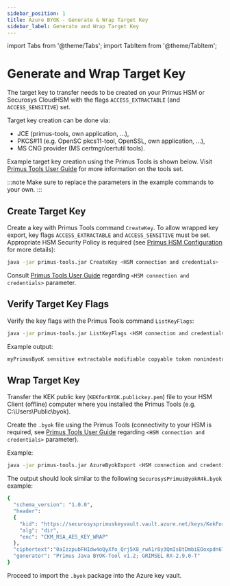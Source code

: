 ```yaml
---
sidebar_position: 1
title: Azure BYOK - Generate & Wrap Target Key
sidebar_label: Generate and Wrap Target Key
---
```


import Tabs from '@theme/Tabs';
import TabItem from '@theme/TabItem';

# Generate and Wrap Target Key

The target key to transfer needs to be created on your Primus HSM or Securosys CloudHSM with the flags `ACCESS_EXTRACTABLE` (and `ACCESS_SENSITIVE`) set. 

Target key creation can be done via:

- JCE (primus-tools, own application, …),
- PKCS#11 (e.g. OpenSC pkcs11-tool, OpenSSL, own application, …),
- MS CNG provider (MS certmgr/certutil tools).

Example target key creation using the Primus Tools is shown below. Visit [Primus Tools User Guide](/primus-tools/overview) for more information on the tools set.

:::note 
Make sure to replace the parameters in the example commands to your own.
:::

## Create Target Key

Create a key with Primus Tools command `CreateKey`. To allow wrapped key export, key flags `ACCESS_EXTRACTABLE` and `ACCESS_SENSITIVE` must be set. Appropriate HSM Security Policy is required (see [Primus HSM Configuration](/microsoft-byok/Installation/Prerequisites.md#primus-hsm-configuration) for more details):
```bash
java -jar primus-tools.jar CreateKey <HSM connection and credentials> -keyname myPrimusByoK -type RSA -size 4096 -flags sensitive,extractable
```

Consult [Primus Tools User Guide](/primus-tools/overview) regarding  `<HSM connection and credentials>` parameter.


## Verify Target Key Flags

Verify the key flags with the Primus Tools command `ListKeyFlags`:
```bash
java -jar primus-tools.jar ListKeyFlags <HSM connection and credentials> -keyname myPrimusByoK
```
Example output:
```bash
myPrimusByoK sensitive extractable modifiable copyable token nonindestructible private nonpublic nonneverextractable alwayssensitive local nonwrapwithtrusted nonunique decrypt sign unwrap notderive notintegrity notsignrecover
```

## Wrap Target Key 

Transfer the KEK public key (`KEKforBYOK.publickey.pem`) file to your HSM Client (offline) computer where you installed the Primus Tools (e.g. C:\Users\Public\byok\). 

Create the `.byok` file using the Primus Tools (connectivity to your HSM is required, see  [Primus Tools User Guide](/primus-tools/overview) regarding  `<HSM connection and credentials>` parameter).

Example:
```bash
java -jar primus-tools.jar AzureByokExport <HSM connection and credentials> -kekidentifier https://myKeyVaultHSM.vault.azure.net/keys/KEKforBYOK/d0dfd74d5bfc494abc572867b20e4260 -kekfile KEKforBYOK.publickey.pem -outfile myPrimusRSA4k.byok -rsakey myPrimusByoK
```

The output should look similar to the following `SecurosysPrimusByokR4k.byok` example:

```bash
{
  "schema_version": "1.0.0",
  "header":
  {
    "kid": "https://securosysprimuskeyvault.vault.azure.net/keys/KekForByokR4k/083cf1b67d314d15b1fa46915cde3217",
    "alg": "dir",
    "enc": "CKM_RSA_AES_KEY_WRAP"
  },
  "ciphertext":"0aIzzpubFHIdw4oQyXfo_Qrj5X8_rwA1r8y3QmIsBtDmbiEOoxpdn6TIk_um7b3yQTYkLjzJX-P5LOHqpqlz2BOLVq_K1I32O8RF5mdbCftcUFYuCR0F7tUiHfah12DzUFng1Tg3At_SiO9v26C4rH9LveBWQOskgY0Fy3Q0KbEB6C5hFe3gCweXLzsGFcRBGCpgtlOYBEeWEpxGzFuyrO-XABN4lYOQXufTQ_ni78S6yMGjw5t6es_ioSuDeROQF83UTJ8m3L1IvGRcGnYzjVl73ZRI7ntMyxEsN1wtztd4wqJWFvjW3MLdr9akX9FBnTnHdQIgAjccQu8xbDYbEeSSaftY9RCPUUssRoZI6mb2CAmKjupwJQ2W8ZF8rpYZgdBICHDvqK8HzfmJsMGFuA37yEzSXT4G-hmIiNfT-KZ7BSlF5pex-5GTxsIz15n-NT3TaQV0DaGOXmGi672idmIFLCu236BUhA2h2y5ENW5_iVyAYsk8IRO-dfkVXrITyXebFrBjbi6eWldb0dZaa8gNynWtRiq5ZOyks8PlR1u7BvGkiqE_ZWVxfL9s7doSxni9wOL3t_Ulk3dMo9vLbnP1bx8qKq9klxfLQXipSKoNAJn6pZsbXsUT589hltwP3Y3i2oRuJjw2YPS0ghAkuFAYKOIQkblpOCfSFfTgUlUKzhNaHLYuEgXwaJ2ac1Xwqspfng5MKhQusX4aQwsyS15AG8w2el8thlCU5d3PXiiOEp983Vkdzyqgtud3zSKkHbmkGBjuCwFf_pg6ZRMX70foGNEHpQjl8dYA9aD69nv_WLDbBM6MK-RiyUDiYJisRCOYdk0VxZLvfZxbZIM8sY1Rk0BhFOwSL3UYOF3H0G4mAPjOEB-S1ZjzFiiRUtqPo2O6e4r1Zvlc-S9m658z_kWXbmFusUOcUvnVl4_24LDwm-8IH3fki8sMBQHl1KUtf3IdvXMr--INj7e2za2CZBjzrPPe76y19ZdaHoIEd43rJDROakApxEZh57WJfyqVH8s4d7RcRGJTXFdlA_mTR4aIEQtCBf5KLe_LnwQBB_uCTCIa1TPpNcLlAfiuXtvXbA-_3wR_bNmBUabs24E4XtSHu6RmWyImIkMGI8-GxnRPrdmA0uDgT4rajxGnw8IcZs0ILof21cfeLifxWO7YJphH0xVBE2jUC-32MgV3RpJDaGRpq0hLmuNo6Nw0pkJ46E016kLzhdVER0Bk5vJwoTYA8u-_5_YXpYyYOL8h_mUg5elvNQbIe6afJEmC9BW2wYFn-PrCbEjdoJIe--2Cwck2BS26BfTOkv0Vza__jg8AmLxoec4330iop-8EaZqhRwiNc3WA3GSZF4MnwpRQWSTnN10BSBlw11rmhUnBxgFmOYI95Re8Gf8TA54WdIsv1EN_WvEhEyMk2x9FJjN1WJU_QLX05bT7aHYH_5L5Xd8GAjKOng_2Eu33NNoI26741-kpFEPszs2dbSY8V9GseDkfJgQrJn66vr5s7hoV4BN-QLOLcL3NFRs9FrdCl3xya-BYKhmsNzuC-MGnOlCUWatcK_gNRkBaAkoLMC2oW6y3ec5hdx5w43YxoCpbzUBmMTtlcrObYdZs8MjhvW6RX8eMCXb-9jE13SFokHdfuh9KDMKEdAJhFZ8CcSEeyVMgrc7GNsVlAjq0dNKbscWstLUWPuF35n8apwWD9L6VbqnEeHeqUfI3QgLevmkwaHAaI3ukkqPzF0ME3ktiIQE2gj2JpAttsnkrI0oBHXIaSuaSwh-lY_IsRbQRbao804IV0MYsn5TmLFsttzFPFYNk4l_gE2ZTY6YpyXm7S6DHG5ez21iHvQ0tsTAbvrGvqU0c5QIn1C3SSB9WdphUOJbpR2R0GoDyE4dCTRxv_yYWo3agYgNeRZkJH0hTgndN1MExEY-dzDusIsZya4ztVzAZV2apo3I7gyu1p9xNZgekX4aOs25-_ys9b-80V5aDdhGR9CBGiBrYbkX4ojzTf2W4_jPPhIsp4ESHEBufqMZCLvKQkBLddaUEUlaioQvGlvN1yr70h8EFLh2I-8IgAlJKVAe_HV2LhEi6Qg2TuMdK4i1xgIR7SThx9Hh5XFJvcw7iIgbAbi4Ww7eVoQOtszOmoUEemYIE50Tsw5IxSR9RMY2SzcWsajbTLc_pFtQDyhchc21-95T2rBbDP3MvJc_4odIRBcqwjF1flwim5qnYeTaA7itstUbsnlogO_3peiVc9ypLQ6cURkKRagq0LYig6AqsJM8iHFnSk678jU2XqEuD4pKjtqUtG5cFUIY6gVw78xw_JVK9PQVdEU_PuzNpmwvRd02nrSstfkeyg4ORzE5AoydkUYYaNvjVhAvLAKXpaZrIguW8pN29_4Z90-8XKPdB6M7zsQAj9eFo6GuqD0EhsxUD09GwxtCl1o6DjUKGXUPPPT7SN_4g1YXC2M_0IP8jN1R2Lqs4ztJrDTiLmB_G7DiHhJpAllO8MOdzDNoXY24wLzqNPzEjSbQ9KgchQSERsyBOv5xbe7n8-bH5o3uQrtuHX2W2paozNslWNOySeGDyKAWk86oM98Vo-RbSnlKgD-DEPoWUa0xIwfNybvnEoWxCHCrPvXt3D4nDhTfL0E3khN69IRyuKsIhZ3v1BmNAxLJW19srLSUfPVifMhfBqt23SFiJvIACpM5q_ypKUJ0v8rDW27WPqGz5jPMHqsGZAxSW_toexqUldwqDIqmtxQavC8_62Zz8ZUKhqE_ORjpRzUCUANz9tZ9fTMZWsipl6LhDEeknjuHSX6G5d27nd3QAojNhLnwncAVd7-p-I5dqcTPYLEdMjRs-eyp-UjrllSeaqy0Aw1JFN2luwSq1jEAEACVvx_tVMeRM-uHsZ3epGqcL6cVbpsGb9yah1DfRGUtSzMrwwN8gAswwkLbXA6O8G3CONoY4uLuSE2TiCZuvB_w1WvEQgeXApOhIwpoIfNpQWSFmA8Djpf4hlVMwC-uXgi964dLCOfRzkiBMctPby_3lAfDOf7dRteNDOPiHOXBn0S_vdMrB_RAvkeoQd4Wc2NQx5-1e-SOUhfGdJYdM7uMc56cRooA7ebQcVxVrAwCKfw_ISs6MIITy7OXvV9wDqYqw4yFg8ZfWgS3K81s2EvS5080rOqFOiHAp0Z0XpBwcOmQFXto3KBWEKaCclQt8NVAXbnElf_zxA2aoomFGDrmteIFSeYd92UuOPHAdHE8FASG2PD4Nm99_ZXMVxITiHwMPxrTYw7AVCbMe5-RmhJm4DsHtwouxnrfHqY9fIV9GKyWUyVGH60lp4G-nnK7aLiY6cMBOF7qp9rYEjvXbvfoM1rTvgeVg-iLwWTAjk5K1X3fmVauN0rvpAt4ViSyUiyvw67uTGYt9BfIgYrDUXkUZwz_-SVaZlqH2VvLMRT4QJJ3bdyItFPNciwIX84sEcbo4VVB5JnhYZzcdEPDla7PQJI_RcqYyPtHXb0Gvg_JupSh9_anexNOS8sP4noXKbrklaXuoVi_rlymq5ZDzt9GOWh_TLynltDCHahe53e6egp7_Si237R-RiNaquEppLFGfVKQCyAyjN1GPZ8eInnf5GLm7GDtiG4xHQM-5gpkodpG2JIlLdAkAgQDQ2Dx-Ywpx_eFtkZd0Lv1sXxcO5zjvYfmDbNzn8qtEbuRxbcaTo1o1eAbv5_pWXfjV-ak1kt6JPOa3fnsduvcwnMPUfY_30lp5OgEKHKhiLYNDdj-6ga3IR66qosQ1LO1wjvwTPQ7ui5MEFTSHGKMENjPiPYSxt1fxW6WeaqkalnPAvm5LMSmUJ2T5-tNkzUt1Fn2ZMu--PyA8R2puYLNcxplH0LZDQr7NrX4MGIYJTg==",
  "generator": "Primus Java BYOK-Tool v1.2; GRIMSEL RX-2.9.0-T"
}
```
Proceed to import the `.byok` package into the Azure key vault.